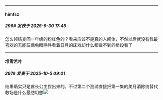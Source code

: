 ﻿
*****

####  himfsz  
##### 296#       发表于 2025-9-30 17:45

怎么领结变回一年级的粉红色的？看来应该不是真的人间体，不然以后就没有我最喜欢的无能玩偶兔眼睁睁看着日月的床戏却什么都做不到的桥段看了

*****

####  堆雪若叶  
##### 297#       发表于 2025-10-5 09:01

结果确实只是酋长公主捏出来的。不过第二个测试直接把第一集的美月消除纺替代救场是什么最纺幻想<img src="https://static.stage1st.com/image/smiley/face2017/067.png" referrerpolicy="no-referrer">

